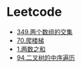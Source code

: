 # Leetcode

- [349.两个数组的交集](https://github.com/zxf4399/interview/issues/4)
- [70.爬楼梯](https://github.com/zxf4399/interview/issues/9)
- [1.两数之和](https://github.com/zxf4399/interview/issues/19)
- [94.二叉树的中序遍历](https://github.com/zxf4399/interview/issues/22)

